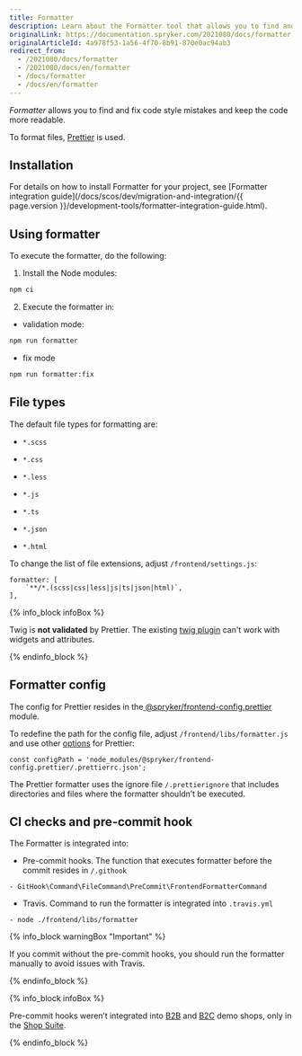 ```yaml
---
title: Formatter
description: Learn about the Formatter tool that allows you to find and fix mistakes in the code style.
originalLink: https://documentation.spryker.com/2021080/docs/formatter
originalArticleId: 4a978f53-1a56-4f70-8b91-870e0ac94ab3
redirect_from:
  - /2021080/docs/formatter
  - /2021080/docs/en/formatter
  - /docs/formatter
  - /docs/en/formatter
---
```


*Formatter* allows you to find and fix code style mistakes and keep the code more readable.

To format files, [Prettier](https://prettier.io/) is used.

## Installation
For details on how to install Formatter for your project, see [Formatter integration guide](/docs/scos/dev/migration-and-integration/{{ page.version }}/development-tools/formatter-integration-guide.html).

## Using formatter

To execute the formatter, do the following:

1. Install the Node modules:
```Bash
npm ci
```
2. Execute the formatter in:
* validation mode:
```Bash
npm run formatter
```
* fix mode
```Bash
npm run formatter:fix
```
## File types

The default file types for formatting are:

*     *.scss
*     *.css
*     *.less
*     *.js
*     *.ts
*     *.json
*     *.html

To change the list of file extensions, adjust `/frontend/settings.js`:

```
formatter: [
    `**/*.(scss|css|less|js|ts|json|html)`,
],
```

{% info_block infoBox %}

Twig is **not validated** by Prettier. The existing [twig plugin](https://github.com/trivago/prettier-plugin-twig-melody) can't work with widgets and attributes.

{% endinfo_block %}
## Formatter config

The config for Prettier resides in the[ @spryker/frontend-config.prettier](https://www.npmjs.com/package/@spryker/frontend-config.prettier) module.

To redefine the path for the config file, adjust `/frontend/libs/formatter.js`  and use other [options](https://prettier.io/docs/en/options.html) for Prettier:

```
const configPath = 'node_modules/@spryker/frontend-config.prettier/.prettierrc.json';
```
The Prettier formatter uses the ignore file `/.prettierignore` that includes directories and files where the formatter shouldn’t be executed.

## CI checks and pre-commit hook

The Formatter is integrated into:
* Pre-commit hooks.
The function that executes formatter before the commit resides in `/.githook`

```
- GitHook\Command\FileCommand\PreCommit\FrontendFormatterCommand
```
* Travis.
Command to run the formatter is integrated into `.travis.yml`

```
- node ./frontend/libs/formatter
```

{% info_block warningBox "Important" %}

If you commit without the pre-commit hooks, you should run the formatter manually to avoid issues with Travis.

{% endinfo_block %}

{% info_block infoBox %}

Pre-commit hooks weren’t integrated into [B2B](https://github.com/spryker-shop/b2b-demo-shop) and [B2C](https://github.com/spryker-shop/b2c-demo-shop) demo shops, only in the [Shop Suite](https://github.com/spryker-shop/suite).

{% endinfo_block %}



